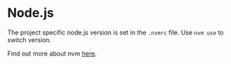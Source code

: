 # Node.js

The project specific node.js version is set in the `.nvmrc` file. Use `nvm use` to switch version.

Find out more about nvm [here](https://github.com/nvm-sh/nvm).
